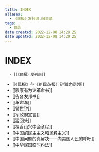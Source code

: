 ```yaml
---
title: INDEX
aliases:
  - 《民报》发刊词.md目录
tags:
  - 目录
date created: 2022-12-08 14:29:25
date updated: 2022-12-08 14:29:25
---
```


# INDEX

      - [[《民报》发刊词]]
- [[《民报》与《新民丛报》辩驳之纲领]]
- [[驳康有为论革命书]]
- [[告各友邦书]]
- [[革命军]]
- [[警世钟]]
- [[军政府宣言]]
- [[猛回头]]
- [[檀香山兴中会章程]]
- [[中国的民主主义和民粹主义]]
- [[中国问题的真解决——向美国人民的呼吁]]
- [[中华民国临时约法]]
